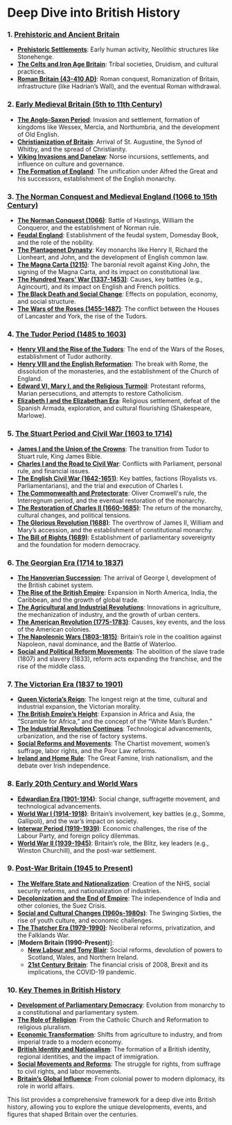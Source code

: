 # Deep Dive into British History

### 1. [**Prehistoric and Ancient Britain**](#)
   - [**Prehistoric Settlements**](#): Early human activity, Neolithic structures like Stonehenge.
   - [**The Celts and Iron Age Britain**](#): Tribal societies, Druidism, and cultural practices.
   - [**Roman Britain (43-410 AD)**](#): Roman conquest, Romanization of Britain, infrastructure (like Hadrian’s Wall), and the eventual Roman withdrawal.

### 2. [**Early Medieval Britain (5th to 11th Century)**](#)
   - [**The Anglo-Saxon Period**](#): Invasion and settlement, formation of kingdoms like Wessex, Mercia, and Northumbria, and the development of Old English.
   - [**Christianization of Britain**](#): Arrival of St. Augustine, the Synod of Whitby, and the spread of Christianity.
   - [**Viking Invasions and Danelaw**](#): Norse incursions, settlements, and influence on culture and governance.
   - [**The Formation of England**](#): The unification under Alfred the Great and his successors, establishment of the English monarchy.

### 3. [**The Norman Conquest and Medieval England (1066 to 15th Century)**](#)
   - [**The Norman Conquest (1066)**](#): Battle of Hastings, William the Conqueror, and the establishment of Norman rule.
   - [**Feudal England**](#): Establishment of the feudal system, Domesday Book, and the role of the nobility.
   - [**The Plantagenet Dynasty**](#): Key monarchs like Henry II, Richard the Lionheart, and John, and the development of English common law.
   - [**The Magna Carta (1215)**](#): The baronial revolt against King John, the signing of the Magna Carta, and its impact on constitutional law.
   - [**The Hundred Years’ War (1337-1453)**](#): Causes, key battles (e.g., Agincourt), and its impact on English and French politics.
   - [**The Black Death and Social Change**](#): Effects on population, economy, and social structure.
   - [**The Wars of the Roses (1455-1487)**](#): The conflict between the Houses of Lancaster and York, the rise of the Tudors.

### 4. [**The Tudor Period (1485 to 1603)**](#)
   - [**Henry VII and the Rise of the Tudors**](#): The end of the Wars of the Roses, establishment of Tudor authority.
   - [**Henry VIII and the English Reformation**](#): The break with Rome, the dissolution of the monasteries, and the establishment of the Church of England.
   - [**Edward VI, Mary I, and the Religious Turmoil**](#): Protestant reforms, Marian persecutions, and attempts to restore Catholicism.
   - [**Elizabeth I and the Elizabethan Era**](#): Religious settlement, defeat of the Spanish Armada, exploration, and cultural flourishing (Shakespeare, Marlowe).

### 5. [**The Stuart Period and Civil War (1603 to 1714)**](#)
   - [**James I and the Union of the Crowns**](#): The transition from Tudor to Stuart rule, King James Bible.
   - [**Charles I and the Road to Civil War**](#): Conflicts with Parliament, personal rule, and financial issues.
   - [**The English Civil War (1642-1651)**](#): Key battles, factions (Royalists vs. Parliamentarians), and the trial and execution of Charles I.
   - [**The Commonwealth and Protectorate**](#): Oliver Cromwell's rule, the Interregnum period, and the eventual restoration of the monarchy.
   - [**The Restoration of Charles II (1660-1685)**](#): The return of the monarchy, cultural changes, and political tensions.
   - [**The Glorious Revolution (1688)**](#): The overthrow of James II, William and Mary’s accession, and the establishment of constitutional monarchy.
   - [**The Bill of Rights (1689)**](#): Establishment of parliamentary sovereignty and the foundation for modern democracy.

### 6. [**The Georgian Era (1714 to 1837)**](#)
   - [**The Hanoverian Succession**](#): The arrival of George I, development of the British cabinet system.
   - [**The Rise of the British Empire**](#): Expansion in North America, India, the Caribbean, and the growth of global trade.
   - [**The Agricultural and Industrial Revolutions**](#): Innovations in agriculture, the mechanization of industry, and the growth of urban centers.
   - [**The American Revolution (1775-1783)**](#): Causes, key events, and the loss of the American colonies.
   - [**The Napoleonic Wars (1803-1815)**](#): Britain’s role in the coalition against Napoleon, naval dominance, and the Battle of Waterloo.
   - [**Social and Political Reform Movements**](#): The abolition of the slave trade (1807) and slavery (1833), reform acts expanding the franchise, and the rise of the middle class.

### 7. [**The Victorian Era (1837 to 1901)**](#)
   - [**Queen Victoria’s Reign**](#): The longest reign at the time, cultural and industrial expansion, the Victorian morality.
   - [**The British Empire’s Height**](#): Expansion in Africa and Asia, the “Scramble for Africa,” and the concept of the “White Man’s Burden.”
   - [**The Industrial Revolution Continues**](#): Technological advancements, urbanization, and the rise of factory systems.
   - [**Social Reforms and Movements**](#): The Chartist movement, women’s suffrage, labor rights, and the Poor Law reforms.
   - [**Ireland and Home Rule**](#): The Great Famine, Irish nationalism, and the debate over Irish independence.

### 8. [**Early 20th Century and World Wars**](#)
   - [**Edwardian Era (1901-1914)**](#): Social change, suffragette movement, and technological advancements.
   - [**World War I (1914-1918)**](#): Britain’s involvement, key battles (e.g., Somme, Gallipoli), and the war’s impact on society.
   - [**Interwar Period (1919-1939)**](#): Economic challenges, the rise of the Labour Party, and foreign policy dilemmas.
   - [**World War II (1939-1945)**](#): Britain’s role, the Blitz, key leaders (e.g., Winston Churchill), and the post-war settlement.

### 9. [**Post-War Britain (1945 to Present)**](#)
   - [**The Welfare State and Nationalization**](#): Creation of the NHS, social security reforms, and nationalization of industries.
   - [**Decolonization and the End of Empire**](#): The independence of India and other colonies, the Suez Crisis.
   - [**Social and Cultural Changes (1960s-1980s)**](#): The Swinging Sixties, the rise of youth culture, and economic challenges.
   - [**The Thatcher Era (1979-1990)**](#): Neoliberal reforms, privatization, and the Falklands War.
   - [**Modern Britain (1990-Present)**]:
     - [**New Labour and Tony Blair**](#): Social reforms, devolution of powers to Scotland, Wales, and Northern Ireland.
     - [**21st Century Britain**](#): The financial crisis of 2008, Brexit and its implications, the COVID-19 pandemic.

### 10. [**Key Themes in British History**](#)
   - [**Development of Parliamentary Democracy**](#): Evolution from monarchy to a constitutional and parliamentary system.
   - [**The Role of Religion**](#): From the Catholic Church and Reformation to religious pluralism.
   - [**Economic Transformation**](#): Shifts from agriculture to industry, and from imperial trade to a modern economy.
   - [**British Identity and Nationalism**](#): The formation of a British identity, regional identities, and the impact of immigration.
   - [**Social Movements and Reforms**](#): The struggle for rights, from suffrage to civil rights, and labor movements.
   - [**Britain’s Global Influence**](#): From colonial power to modern diplomacy, its role in world affairs.

This list provides a comprehensive framework for a deep dive into British history, allowing you to explore the unique developments, events, and figures that shaped Britain over the centuries.
